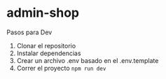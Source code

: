 # admin-shop

Pasos para Dev

1. Clonar el repositorio
2. Instalar dependencias
3. Crear un archivo .env basado en el .env.template
4. Correr el proyecto `npm run dev`
